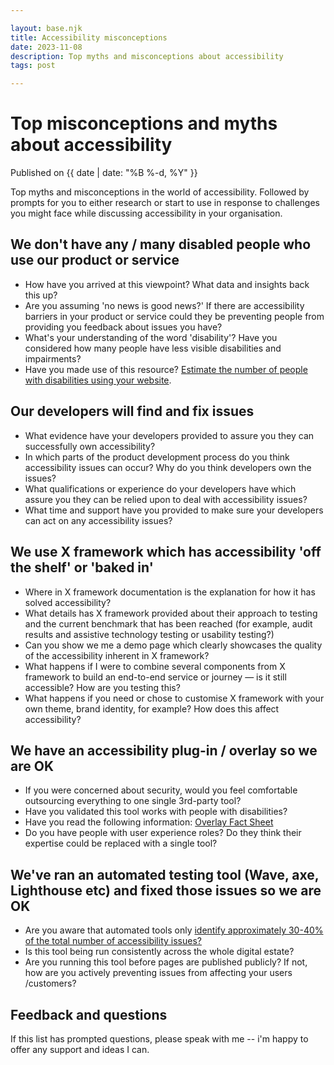 ```yaml
---

layout: base.njk
title: Accessibility misconceptions
date: 2023-11-08
description: Top myths and misconceptions about accessibility
tags: post

---
```


# Top misconceptions and myths about accessibility

<p class="post-date">Published on {{ date | date: "%B %-d, %Y" }}</p>

Top myths and misconceptions in the world of accessibility. Followed by prompts for you to either research or start to use in response to challenges you might face while discussing accessibility in your organisation. 

## We don't have any / many disabled people who use our product or service

- How have you arrived at this viewpoint? What data and insights back this up?
- Are you assuming 'no news is good news?' If there are accessibility barriers in your product or service could they be preventing people from providing you feedback about issues you have?
- What's your understanding of the word 'disability'? Have you considered how many people have less visible disabilities and impairments?
- Have you made use of this resource? <a href="https://how-many.herokuapp.com/">Estimate the number of people with disabilities using your website</a>.  

## Our developers will find and fix issues

- What evidence have your developers provided to assure you they can successfully own accessibility?
- In which parts of the product development process do you think accessibility issues can occur? Why do you think developers own the issues?
- What qualifications or experience do your developers have which assure you they can be relied upon to deal with accessibility issues?
- What time and support have you provided to make sure your developers can act on any accessibility issues?

## We use X framework  which has accessibility 'off the shelf' or 'baked in'

- Where in X framework documentation is the explanation for how it has solved accessibility? 
- What details has X framework provided about their approach to testing and the current benchmark that has been reached (for example, audit results and assistive technology testing or usability testing?)
- Can you show we me a demo page which clearly showcases the quality of the accessibility inherent in X framework?
- What happens if I were to combine several components from X framework to build an end-to-end service or journey &mdash; is it still accessible? How are you testing this?
- What happens if you need or chose to customise X framework with your own theme, brand identity, for example? How does this affect accessibility?

## We have an accessibility plug-in / overlay so we are OK

- If you were concerned about security, would you feel comfortable outsourcing everything to one single 3rd-party tool?
- Have you validated this tool works with people with disabilities?
- Have you read the following information: <a href="https://overlayfactsheet.com/">Overlay Fact Sheet</a>
- Do you have people with user experience roles? Do they think their expertise could be replaced with a single tool?

## We've ran an automated testing tool (Wave, axe, Lighthouse etc) and fixed those issues so we are OK

- Are you aware that automated tools only <a href="https://karlgroves.com/web-accessibility-testing-what-can-be-tested-and-how/">identify approximately 30-40% of the total number of accessibility issues?</a>
- Is this tool being run consistently across the whole digital estate?
- Are you running this tool before pages are published publicly? If not, how are you actively preventing issues from affecting your users /customers?

## Feedback and questions

If this list has prompted questions, please speak with me -- i'm happy to offer any support and ideas I can. 



